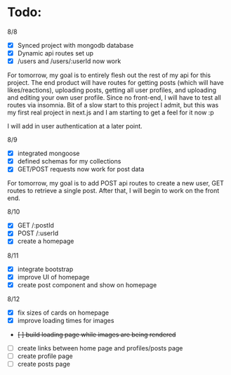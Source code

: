 # Todo:

8/8
* [X] Synced project with mongodb database
* [X] Dynamic api routes set up
* [X] /users and /users/:userId now work

For tomorrow, my goal is to entirely flesh out the rest of my api for this project. The end product will have routes for getting posts (which will have likes/reactions), uploading posts, getting all user profiles, and uploading and editing your own user profile. Since no front-end, I will have to test all routes via insomnia. Bit of a slow start to this project I admit, but this was my first real project in next.js and I am starting to get a feel for it now :p 

I will add in user authentication at a later point.

8/9
* [X] integrated mongoose 
* [X] defined schemas for my collections
* [X] GET/POST requests now work for post data

For tomorrow, my goal is to add POST api routes to create a new user, GET routes to retrieve a single post. After that, I will begin to work on the front end.  

8/10
* [X] GET /:postId
* [X] POST /:userId
* [X] create a homepage

8/11
* [X] integrate bootstrap
* [X] improve UI of homepage
* [X] create post component and show on homepage

8/12
* [X] fix sizes of cards on homepage
* [X] improve loading times for images
* <s>[ ] build loading page while images are being rendered</s> 
* [ ] create links between home page and profiles/posts page
* [ ] create profile page
* [ ] create posts page
